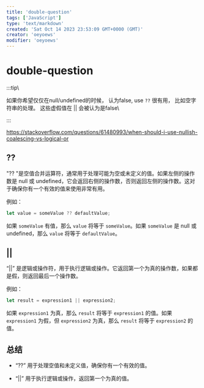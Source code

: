 ```yaml
---
title: 'double-question'
tags: ['JavaScript']
type: 'text/markdown'
created: 'Sat Oct 14 2023 23:53:09 GMT+0000 (GMT)'
creator: 'oeyoews'
modifier: 'oeyoews'
---
```


# double-question

:::tip\

如果你希望仅仅在null/undefined的时候， 认为false, use `??` 很有用， 比如空字符串的处理。 这些虚假值在 || 会被认为是false\

:::

<https://stackoverflow.com/questions/61480993/when-should-i-use-nullish-coalescing-vs-logical-or>

## ??

"?? "是空值合并运算符，通常用于处理可能为空或未定义的值。如果左侧的操作数是 null 或 undefined，它会返回右侧的操作数，否则返回左侧的操作数。这对于确保你有一个有效的值来使用非常有用。

例如：

```javascript
let value = someValue ?? defaultValue;
```

如果 `someValue` 有值，那么 `value` 将等于 `someValue`。如果 `someValue` 是 null 或 undefined，那么 `value` 将等于 `defaultValue`。

## ||

“||” 是逻辑或操作符，用于执行逻辑或操作。它返回第一个为真的操作数，如果都是假，则返回最后一个操作数。

例如：

```javascript
let result = expression1 || expression2;
```

如果 `expression1` 为真，那么 `result` 将等于 `expression1` 的值。如果 `expression1` 为假，但 `expression2` 为真，那么 `result` 将等于 `expression2` 的值。

## 总结

* “??” 用于处理空值和未定义值，确保你有一个有效的值。

* “||” 用于执行逻辑或操作，返回第一个为真的值。
